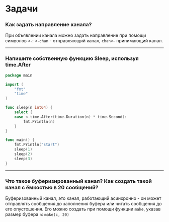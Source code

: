 # Задачи
### Как задать направление канала?
При объявлении канала можно задать направление при помощи символов `<-`: `<-chan` - отправляющий канал, `chan<-` принимающий канал.
***
### Напишите собственную функцию Sleep, используя time.After
```go
package main

import (
	"fmt"
	"time"
)

func sleep(n int64) {
	select {
	case <-time.After(time.Duration(n) * time.Second):
		fmt.Println(n)
	}
}

func main() {
	fmt.Println("start")
	sleep(1)
	sleep(2)
	sleep(3)
}
```
***
### Что такое буферизированный канал? Как создать такой канал с ёмкостью в 20 сообщений?
Буферизованный канал, это канал, работающий асинхронно - он может отправлять сообщения до заполнения буфера или читать сообщения до его опустошения. Его можно создать при помощи функции `make`, указав размер буфера `n`: `make(c, 20)`